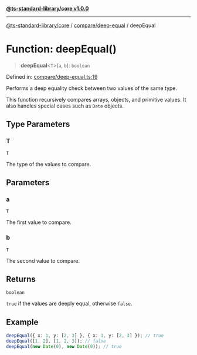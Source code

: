 [**@ts-standard-library/core v1.0.0**](../../../README.md)

***

[@ts-standard-library/core](../../../modules.md) / [compare/deep-equal](../README.md) / deepEqual

# Function: deepEqual()

> **deepEqual**\<`T`\>(`a`, `b`): `boolean`

Defined in: [compare/deep-equal.ts:19](https://github.com/gabaudette/ts-stdlib/blob/ea80ba1db09c741e99f8cb19e94e5a29b81b623b/packages/core/src/compare/deep-equal.ts#L19)

Performs a deep equality check between two values of the same type.

This function recursively compares arrays, objects, and primitive values.
It also handles special cases such as `Date` objects.

## Type Parameters

### T

`T`

The type of the values to compare.

## Parameters

### a

`T`

The first value to compare.

### b

`T`

The second value to compare.

## Returns

`boolean`

`true` if the values are deeply equal, otherwise `false`.

## Example

```typescript
deepEqual({ x: 1, y: [2, 3] }, { x: 1, y: [2, 3] }); // true
deepEqual([1, 2], [1, 2, 3]); // false
deepEqual(new Date(0), new Date(0)); // true
```
